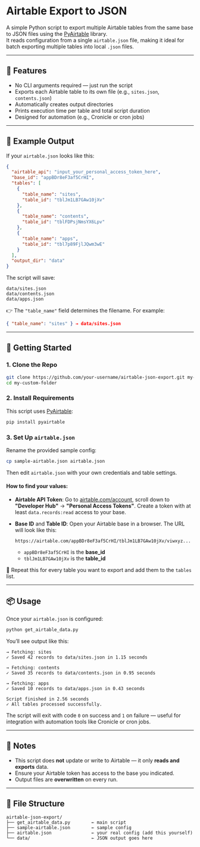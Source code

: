 # Airtable Export to JSON

A simple Python script to export multiple Airtable tables from the same base to JSON files using the [PyAirtable](https://github.com/gtalarico/pyairtable) library.  
It reads configuration from a single `airtable.json` file, making it ideal for batch exporting multiple tables into local `.json` files.

---

## 🔧 Features

- No CLI arguments required — just run the script
- Exports each Airtable table to its own file (e.g., `sites.json`, `contents.json`)
- Automatically creates output directories
- Prints execution time per table and total script duration
- Designed for automation (e.g., Cronicle or cron jobs)

---

## 📁 Example Output

If your `airtable.json` looks like this:

```json
{
  "airtable_api": "input_your_personal_access_token_here",
  "base_id": "appBDr8eF3af5CrHI",
  "tables": [
    {
      "table_name": "sites",
      "table_id": "tblJm1LB7GAw10jXv"
    },
    {
      "table_name": "contents",
      "table_id": "tblFDPsjNmsYX6Lpv"
    },
    {
      "table_name": "apps",
      "table_id": "tbl7p89FjlJQwm3wE"
    }
  ],
  "output_dir": "data"
}
````

The script will save:

```
data/sites.json
data/contents.json
data/apps.json
```

👉 The `"table_name"` field determines the filename. For example:

```json
{ "table_name": "sites" } → data/sites.json
```

---

## 🚀 Getting Started

### 1. Clone the Repo

```bash
git clone https://github.com/your-username/airtable-json-export.git my-custom-folder
cd my-custom-folder
```

### 2. Install Requirements

This script uses [PyAirtable](https://github.com/gtalarico/pyairtable):

```bash
pip install pyairtable
```

### 3. Set Up `airtable.json`

Rename the provided sample config:

```bash
cp sample-airtable.json airtable.json
```

Then edit `airtable.json` with your own credentials and table settings.

#### How to find your values:

* **Airtable API Token**:
  Go to [airtable.com/account](https://airtable.com/account), scroll down to **"Developer Hub"** → **"Personal Access Tokens"**.
  Create a token with at least `data.records:read` access to your base.

* **Base ID** and **Table ID**:
  Open your Airtable base in a browser. The URL will look like this:

  ```
  https://airtable.com/appBDr8eF3af5CrHI/tblJm1LB7GAw10jXv/viwxyz...
  ```

  * `appBDr8eF3af5CrHI` is the **base\_id**
  * `tblJm1LB7GAw10jXv` is the **table\_id**

🔁 Repeat this for every table you want to export and add them to the `tables` list.

---

## 📦 Usage

Once your `airtable.json` is configured:

```bash
python get_airtable_data.py
```

You’ll see output like this:

```
→ Fetching: sites
✓ Saved 42 records to data/sites.json in 1.15 seconds

→ Fetching: contents
✓ Saved 35 records to data/contents.json in 0.95 seconds

→ Fetching: apps
✓ Saved 10 records to data/apps.json in 0.43 seconds

Script finished in 2.56 seconds
✓ All tables processed successfully.
```

The script will exit with code `0` on success and `1` on failure — useful for integration with automation tools like Cronicle or cron jobs.

---

## 📝 Notes

* This script does **not** update or write to Airtable — it only **reads and exports** data.
* Ensure your Airtable token has access to the base you indicated.
* Output files are **overwritten** on every run.

---

## 📂 File Structure

```
airtable-json-export/
├── get_airtable_data.py        ← main script
├── sample-airtable.json        ← sample config
├── airtable.json               ← your real config (add this yourself)
└── data/                       ← JSON output goes here
```
